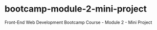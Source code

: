 # bootcamp-module-2-mini-project
Front-End Web Development Bootcamp Course - Module 2 - Mini Project
